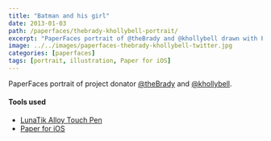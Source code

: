 ```yaml
---
title: "Batman and his girl"
date: 2013-01-03
path: /paperfaces/thebrady-khollybell-portrait/
excerpt: "PaperFaces portrait of @theBrady and @khollybell drawn with Paper for iOS on an iPad."
image: ../../images/paperfaces-thebrady-khollybell-twitter.jpg
categories: [paperfaces]
tags: [portrait, illustration, Paper for iOS]
---
```


PaperFaces portrait of project donator [@theBrady](https://twitter.com/theBrady) and [@khollybell](https://twitter.com/khollybell).

#### Tools used

- [LunaTik Alloy Touch Pen](https://www.amazon.com/gp/product/B00821TR7G/ref=as_li_ss_tl?ie=UTF8&tag=mademist-20&linkCode=as2&camp=1789&creative=390957&creativeASIN=B00821TR7G)
- [Paper for iOS](https://paper.bywetransfer.com/)
